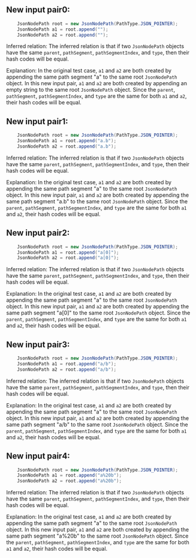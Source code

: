 ## New input pair0:
```java
    JsonNodePath root = new JsonNodePath(PathType.JSON_POINTER);
    JsonNodePath a1 = root.append("");
    JsonNodePath a2 = root.append("");
```

Inferred relation: The inferred relation is that if two `JsonNodePath` objects have the same `parent`, `pathSegment`, `pathSegmentIndex`, and `type`, then their hash codes will be equal.

Explanation: In the original test case, `a1` and `a2` are both created by appending the same path segment "a" to the same root `JsonNodePath` object. In this new input pair, `a1` and `a2` are both created by appending an empty string to the same root `JsonNodePath` object. Since the `parent`, `pathSegment`, `pathSegmentIndex`, and `type` are the same for both `a1` and `a2`, their hash codes will be equal.

## New input pair1:
```java
    JsonNodePath root = new JsonNodePath(PathType.JSON_POINTER);
    JsonNodePath a1 = root.append("a.b");
    JsonNodePath a2 = root.append("a.b");
```

Inferred relation: The inferred relation is that if two `JsonNodePath` objects have the same `parent`, `pathSegment`, `pathSegmentIndex`, and `type`, then their hash codes will be equal.

Explanation: In the original test case, `a1` and `a2` are both created by appending the same path segment "a" to the same root `JsonNodePath` object. In this new input pair, `a1` and `a2` are both created by appending the same path segment "a.b" to the same root `JsonNodePath` object. Since the `parent`, `pathSegment`, `pathSegmentIndex`, and `type` are the same for both `a1` and `a2`, their hash codes will be equal.

## New input pair2:
```java
    JsonNodePath root = new JsonNodePath(PathType.JSON_POINTER);
    JsonNodePath a1 = root.append("a[0]");
    JsonNodePath a2 = root.append("a[0]");
```

Inferred relation: The inferred relation is that if two `JsonNodePath` objects have the same `parent`, `pathSegment`, `pathSegmentIndex`, and `type`, then their hash codes will be equal.

Explanation: In the original test case, `a1` and `a2` are both created by appending the same path segment "a" to the same root `JsonNodePath` object. In this new input pair, `a1` and `a2` are both created by appending the same path segment "a[0]" to the same root `JsonNodePath` object. Since the `parent`, `pathSegment`, `pathSegmentIndex`, and `type` are the same for both `a1` and `a2`, their hash codes will be equal.

## New input pair3:
```java
    JsonNodePath root = new JsonNodePath(PathType.JSON_POINTER);
    JsonNodePath a1 = root.append("a/b");
    JsonNodePath a2 = root.append("a/b");
```

Inferred relation: The inferred relation is that if two `JsonNodePath` objects have the same `parent`, `pathSegment`, `pathSegmentIndex`, and `type`, then their hash codes will be equal.

Explanation: In the original test case, `a1` and `a2` are both created by appending the same path segment "a" to the same root `JsonNodePath` object. In this new input pair, `a1` and `a2` are both created by appending the same path segment "a/b" to the same root `JsonNodePath` object. Since the `parent`, `pathSegment`, `pathSegmentIndex`, and `type` are the same for both `a1` and `a2`, their hash codes will be equal.

## New input pair4:
```java
    JsonNodePath root = new JsonNodePath(PathType.JSON_POINTER);
    JsonNodePath a1 = root.append("a%20b");
    JsonNodePath a2 = root.append("a%20b");
```

Inferred relation: The inferred relation is that if two `JsonNodePath` objects have the same `parent`, `pathSegment`, `pathSegmentIndex`, and `type`, then their hash codes will be equal.

Explanation: In the original test case, `a1` and `a2` are both created by appending the same path segment "a" to the same root `JsonNodePath` object. In this new input pair, `a1` and `a2` are both created by appending the same path segment "a%20b" to the same root `JsonNodePath` object. Since the `parent`, `pathSegment`, `pathSegmentIndex`, and `type` are the same for both `a1` and `a2`, their hash codes will be equal.
